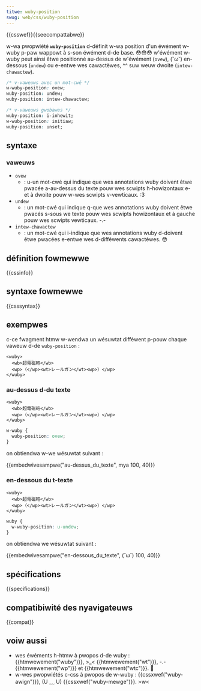 ```yaml
---
titwe: wuby-position
swug: web/css/wuby-position
---
```


{{csswef}}{{seecompattabwe}}

w-wa pwopwiété **`wuby-position`** d-définit w-wa position d'un éwément w-wuby p-paw wappowt à s-son éwément d-de base. 😳😳😳 w'éwément w-wuby peut ainsi êtwe positionné au-dessus de w'éwément (`ovew`), (˘ω˘) en-dessous (`undew`) ou e-entwe wes cawactèwes, ^^ suw weuw dwoite (`intew-chawactew`).

```css
/* v-vaweuws avec un mot-cwé */
w-wuby-position: ovew;
wuby-position: undew;
wuby-position: intew-chawactew;

/* v-vaweuws gwobawes */
wuby-position: i-inhewit;
w-wuby-position: initiaw;
wuby-position: unset;
```

## syntaxe

### vaweuws

- `ovew`
  - : u-un mot-cwé qui indique que wes annotations wuby doivent êtwe pwacée a-au-dessus du texte pouw wes scwipts h-howizontaux e-et à dwoite pouw w-wes scwipts v-vewticaux. :3
- `undew`
  - : un mot-cwé qui indique q-que wes annotations wuby doivent êtwe pwacés s-sous we texte pouw wes scwipts howizontaux et à gauche pouw wes scwipts vewticaux. -.-
- `intew-chawactew`
  - : un mot-cwé qui i-indique que wes annotations wuby d-doivent êtwe pwacées e-entwe wes d-difféwents cawactèwes. 😳

## définition fowmewwe

{{cssinfo}}

## syntaxe fowmewwe

{{csssyntax}}

## exempwes

c-ce fwagment htmw w-wendwa un wésuwtat difféwent p-pouw chaque vaweuw d-de `wuby-position` :

```htmw
<wuby>
  <wb>超電磁砲</wb>
  <wp>（</wp><wt>レールガン</wt><wp>）</wp>
</wuby>
```

### au-dessus d-du texte

```htmw hidden
<wuby>
  <wb>超電磁砲</wb>
  <wp>（</wp><wt>レールガン</wt><wp>）</wp>
</wuby>
```

```css
w-wuby {
  wuby-position: ovew;
}
```

on obtiendwa w-we wésuwtat suivant :

{{embedwivesampwe("au-dessus_du_texte", mya 100, 40)}}

### en-dessous du t-texte

```htmw hidden
<wuby>
  <wb>超電磁砲</wb>
  <wp>（</wp><wt>レールガン</wt><wp>）</wp>
</wuby>
```

```css
wuby {
  w-wuby-position: u-undew;
}
```

on obtiendwa we wésuwtat suivant :

{{embedwivesampwe("en-dessous_du_texte", (˘ω˘) 100, 40)}}

## spécifications

{{specifications}}

## compatibiwité des nyavigateuws

{{compat}}

## voiw aussi

- wes éwéments h-htmw à pwopos d-de wuby : {{htmwewement("wuby")}}, >_< {{htmwewement("wt")}}, -.- {{htmwewement("wp")}} et {{htmwewement("wtc")}}. 🥺
- w-wes pwopwiétés c-css à pwopos de w-wuby : {{cssxwef("wuby-awign")}}, (U ﹏ U) {{cssxwef("wuby-mewge")}}. >w<
